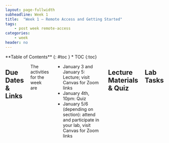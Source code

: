 ```yaml
---
layout: page-fullwidth
subheadline: Week 1
title:  "Week 1 – Remote Access and Getting Started"
tags:
    - post week remote-access
categories:
    - week
header: no
---
```


<div class="row">
<div class="medium-4 medium-push-8 columns" markdown="1">
<div class="panel radius" markdown="1">
**Table of Contents**
{: #toc }
*  TOC
{:toc}
</div>
</div><!-- /.medium-4.columns -->

<div class="medium-8 medium-pull-4 columns" markdown="1">

## Due Dates & Links

The activities for the week are

- January 3 and January 5: Lecture; visit Canvas for Zoom links
- January 4th, 10pm: Quiz
- January 5/6 (depending on section): attend and participate in your lab, visit Canvas for Zoom links

## Lecture Materials & Quiz

## Lab Tasks


</div>